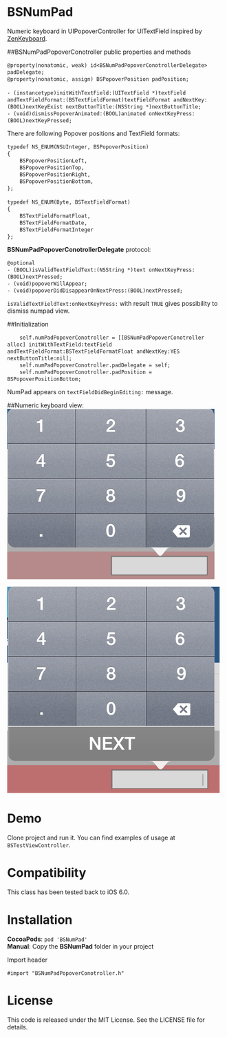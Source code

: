 BSNumPad
========

Numeric keyboard in UIPopoverController for UITextField inspired by [ZenKeyboard](https://github.com/nickevin/ZenKeyboard).

##BSNumPadPopoverConotroller public properties and methods

```objc
@property(nonatomic, weak) id<BSNumPadPopoverConotrollerDelegate> padDelegate;
@property(nonatomic, assign) BSPopoverPosition padPosition;

- (instancetype)initWithTextField:(UITextField *)textField andTextFieldFormat:(BSTextFieldFormat)textFieldFormat andNextKey:(BOOL)nextKeyExist nextButtonTitle:(NSString *)nextButtonTitle;
- (void)dismissPopoverAnimated:(BOOL)animated onNextKeyPress:(BOOL)nextKeyPressed;
```

There are following Popover positions and TextField formats:

```objc
typedef NS_ENUM(NSUInteger, BSPopoverPosition)
{
    BSPopoverPositionLeft,
    BSPopoverPositionTop,
    BSPopoverPositionRight,
    BSPopoverPositionBottom,
};

typedef NS_ENUM(Byte, BSTextFieldFormat)
{
    BSTextFieldFormatFloat,
    BSTextFieldFormatDate,
    BSTextFieldFormatInteger
};
```

__BSNumPadPopoverConotrollerDelegate__ protocol:

```objc
@optional
- (BOOL)isValidTextFieldText:(NSString *)text onNextKeyPress:(BOOL)nextPressed;
- (void)popoverWillAppear;
- (void)popoverDidDisappearOnNextPress:(BOOL)nextPressed;
```

`isValidTextFieldText:onNextKeyPress:` with result `TRUE` gives possibility to dismiss numpad view.


##Initialization

```objc
    self.numPadPopoverConotroller = [[BSNumPadPopoverConotroller alloc] initWithTextField:textField andTextFieldFormat:BSTextFieldFormatFloat andNextKey:YES nextButtonTitle:nil];
    self.numPadPopoverConotroller.padDelegate = self;
    self.numPadPopoverConotroller.padPosition = BSPopoverPositionBottom;
```

NumPad appears on `textFieldDidBeginEditing:` message.


##Numeric keyboard view: 
<img src="https://raw.githubusercontent.com/Bogdan-Stasjuk/BSNumPad/master/NumPadScreenShot.png" />

<img src="https://raw.githubusercontent.com/Bogdan-Stasjuk/BSNumPad/master/NumPadWithNextBtnScreenShot.png" />


Demo
====

Clone project and run it. You can find examples of usage at `BSTestViewController`.


Compatibility
=============

This class has been tested back to iOS 6.0.


Installation
============

__CocoaPods__: `pod 'BSNumPad'`<br />
__Manual__: Copy the __BSNumPad__ folder in your project<br />

Import header 

    #import "BSNumPadPopoverConotroller.h"


License
=======

This code is released under the MIT License. See the LICENSE file for
details.
